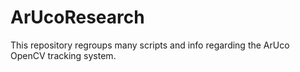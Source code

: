 # ArUcoResearch
This repository regroups many scripts and info regarding the ArUco OpenCV tracking system.
